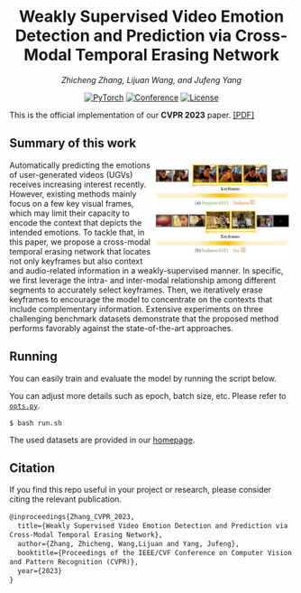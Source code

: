<div align="center">

# Weakly Supervised Video Emotion Detection and Prediction via Cross-Modal Temporal Erasing Network


<i>Zhicheng Zhang, Lijuan Wang, and Jufeng Yang</i>

<a href=" "><img alt="PyTorch" src="https://img.shields.io/badge/PyTorch-ee4c2c?logo=pytorch&logoColor=white"></a>
[![Conference](https://img.shields.io/badge/CVPR-2023-green)](https://cvpr2023.thecvf.com/)
[![License](https://img.shields.io/badge/license-Apache%202-blue)](./LICENSE)

</div>

This is the official implementation of our **CVPR 2023** paper. [[PDF]]()

## Summary of this work

<img src="./assests/motivation_video3-1.png" width="50%" align="right">
Automatically predicting the emotions of user-generated videos (UGVs) receives increasing interest recently. However, existing methods mainly focus on a few key visual frames, which may limit their capacity to encode the context that depicts the intended emotions. To tackle that, in this paper, we propose a cross-modal temporal erasing network that locates not only keyframes but also context and audio-related information in a weakly-supervised manner. In specific, we first leverage the intra- and inter-modal relationship among different segments to accurately select keyframes. Then, we iteratively erase keyframes to encourage the model to concentrate on the contexts that include complementary information. Extensive experiments on three challenging benchmark datasets demonstrate that the proposed method performs favorably against the state-of-the-art approaches.



 



## Running

You can easily train and evaluate the model by running the script below.

You can adjust more details such as epoch, batch size, etc. Please refer to [`opts.py`](./opts.py).

~~~~
$ bash run.sh
~~~~

The used datasets are provided in our [homepage](https://cv.nankai.edu.cn/).

## Citation

If you find this repo useful in your project or research, please consider citing the relevant publication.

````
@inproceedings{Zhang_CVPR_2023,
  title={Weakly Supervised Video Emotion Detection and Prediction via Cross-Modal Temporal Erasing Network},
  author={Zhang, Zhicheng, Wang,Lijuan and Yang, Jufeng},
  booktitle={Proceedings of the IEEE/CVF Conference on Computer Vision and Pattern Recognition (CVPR)},
  year={2023}
}
````